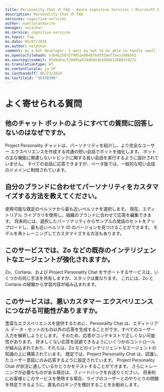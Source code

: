 ```yaml
---
title: Personality Chat の FAQ - Azure Cognitive Services | Microsoft Docs
description: Personality Chat の FAQ
services: cognitive-services
author: noellelacharite
manager: nolachar
ms.service: cognitive-services
ms.topic: faq
ms.date: 05/07/2018
ms.author: nolachar
comment: As a bot developer, I want my bot to be able to handle small talk in a consistent tone so that my bot appears more complete and conversational.
ms.openlocfilehash: 5304b25672f9951e004876dfd19af75ea7d86502
ms.sourcegitcommit: 95d9a6acf29405a533db943b1688612980374272
ms.translationtype: HT
ms.contentlocale: ja-JP
ms.lasthandoff: 06/23/2018
ms.locfileid: "35378390"
---
```

# <a name="frequently-asked-questions"></a>よく寄せられる質問

## <a name="why-doesnt-this-answer-every-question-i-ask-it-like-other-chat-bots"></a>他のチャット ボットのようにすべての質問に回答しないのはなぜですか。

Project Personality チャットは、パーソナリティを紹介し、より完全なユーザー エクスペリエンスを作成する共通の短い会話でボットを強化します。 ボットの主な機能に関連しないトピックに関する長い会話を実行するように設計されていません。 すべての会話に応答できますが、ベータ版では、一般的な短い会話のドメインに制限されています。

## <a name="how-can-i-customize-the-personality-to-suit-my-brand"></a>自分のブランドに合わせてパーソナリティをカスタマイズする方法を教えてください。

使用可能な既定のペルソナから最も近いペルソナを選択します。 現在、エディトリアル ライブラリを使用し、組織のブランドに合わせて応答を編集できます。 将来的には、選択したパーソナリティからサンプルの発話のセットをアップロードし、最も近いペルソナ ID のバージョンを見つけることができます。 モデルを再トレーニングしてカスタマイズする方法もあります。

## <a name="is-this-service-powering-existing-intelligent-agents-such-as-zo"></a>このサービスでは、Zo などの既存のインテリジェントなエージェントが強化されますか。

Zo、Cortana、および Project Personality Chat をサポートするサービスは、いくつかの同じ手法を共有しますが、スタックは異なります。 これには、Zo と Cortana の経験から学習内容が組み込まれます。

## <a name="can-this-service-lead-to-bad-customer-experiences"></a>このサービスは、悪いカスタマー エクスペリエンスにつながる可能性がありますか。

豊富なエクスペリエンスを提供するために、Personality Chat は、エディトリアル データ・セットのもの以外の応答を生成することができ、すべてのユーザー入力を解釈しようとします。 そのため、応答がコンテキストで正しくない可能性があります。 好ましくない応答を回避できるようにいくつかのコントロールが組み込まれており、それらは、Zo などのインテリジェントなエージェントの知識の上に構築されています。 既定では、Project Personality Chat は、認識したユーザー意図にのみ応答するように設定されています。 Project Personality Chat が状況に適しているかどうかをテストすることができます。 さらにトレーニングが必要なものがある場合は、フィードバックをお送りください。 将来的にお客様とこのサービスを使用する場合、ライブのユーザーとのやりとりの問題を特定できるように、匿名のロギングを検討することをお勧めします。